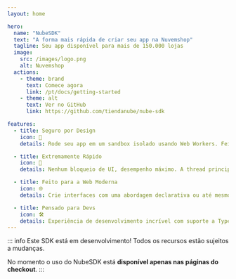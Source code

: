 ```yaml
---
layout: home

hero:
  name: "NubeSDK"
  text: "A forma mais rápida de criar seu app na Nuvemshop"
  tagline: Seu app disponível para mais de 150.000 lojas
  image:
    src: /images/logo.png
    alt: Nuvemshop
  actions:
    - theme: brand
      text: Comece agora
      link: /pt/docs/getting-started
    - theme: alt
      text: Ver no GitHub
      link: https://github.com/tiendanube/nube-sdk

features:
  - title: Seguro por Design
    icon: 🔐
    details: Rode seu app em um sandbox isolado usando Web Workers. Feito para proteger as lojas e seus clientes contra códigos maliciosos.

  - title: Extremamente Rápido
    icon: 🚀
    details: Nenhum bloqueio de UI, desempenho máximo. A thread principal continua livre, mantendo a navegação fluida.

  - title: Feito para a Web Moderna
    icon: 🌐
    details: Crie interfaces com uma abordagem declarativa ou até mesmo com JSX, usando padrões familiares para desenvolvedores web.

  - title: Pensado para Devs
    icon: 🛠️
    details: Experiência de desenvolvimento incrível com suporte a TypeScript, JSX e um CLI para criar novos apps em segundos.
---
```

::: info
Este SDK está em desenvolvimento! Todos os recursos estão sujeitos a mudanças.

No momento o uso do NubeSDK está **disponível apenas nas páginas do checkout**.
:::